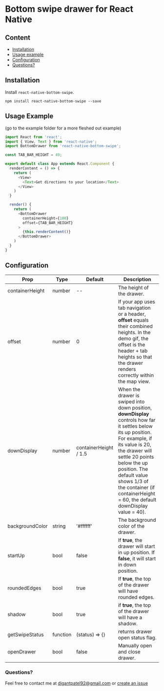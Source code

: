 # Bottom swipe drawer for React Native

<!-- <p align="center">
  <img src="demo.gif" alt="Demo gif" width="300" />
</p> -->

## Content

- [Installation](#installation)
- [Usage example](#usage-example)
- [Configuration](#configuration)
- [Questions?](#questions)

## Installation

Install `react-native-bottom-swipe`.

```
npm install react-native-bottom-swipe --save
```

## Usage Example
(go to the example folder for a more fleshed out example)

```javascript
import React from 'react';
import { View, Text } from 'react-native';
import BottomDrawer from 'react-native-bottom-swipe';

const TAB_BAR_HEIGHT = 49;

export default class App extends React.Component {
  renderContent = () => {
    return (
      <View>
        <Text>Get directions to your location</Text>
      </View>
    )
  }

  render() {
    return (
      <BottomDrawer
        containerHeight={100}
        offset={TAB_BAR_HEIGHT}
      >
        {this.renderContent()}
      </BottomDrawer>
    )
  }
}

```

## Configuration

| Prop | Type | Default | Description |
| ---- | ---- | ----| ---- |
| containerHeight | number | -- | The height of the drawer. | 
| offset | number | 0 | If your app uses tab navigation or a header, **offset** equals their combined heights. In the demo gif, the offset is the header + tab heights so that the drawer renders correctly within the map view. |
| downDisplay | number | containerHeight / 1.5 | When the drawer is swiped into down position, **downDisplay** controls how far it settles below its up position. For example, if its value is 20, the drawer will settle 20 points below the up position. The default value shows 1/3 of the container (if containerHeight = 60, the default downDisplay value = 40). |
| backgroundColor | string | '#ffffff' | The background color of the drawer. |
| startUp | bool | false | If **true**, the drawer will start in up position. If **false**, it will start in down position. |
| roundedEdges | bool | true | If **true**, the top of the drawer will have rounded edges. |
| shadow | bool | true | if **true**, the top of the drawer will have a shadow. |
| getSwipeStatus | function | (status) => {} | returns drawer open status flag. |
| openDrawer | bool | false | Manually open and close drawer. |

### Questions?
Feel free to contact me at [digantpatel92@gmail.com](mailto:digantpatel92@gmail.com) or [create an issue](https://github.com/Digant312/react-native-bottom-drawer/issues/new)
